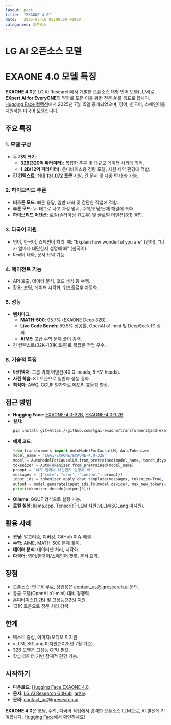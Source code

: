 ```yaml
---
layout: post
title:  "EXAONE 4.0"
date:   2025-07-16 08:00:00 +0900
categories: 오픈소스
---
```


# LG AI 오픈소스 모델

# EXAONE 4.0 모델 특징

**EXAONE 4.0**은 LG AI Research에서 개발한 오픈소스 대형 언어 모델(LLM)로, **EXpert AI for EveryONE**의 약자로 모든 이를 위한 전문 AI를 목표로 합니다. [Hugging Face 컬렉션](https://huggingface.co/collections/LGAI-EXAONE/exaone-40-686b2e0069800c835ed48375)에서 2025년 7월 15일 공개되었으며, 영어, 한국어, 스페인어를 지원하는 다국어 모델입니다.

## 주요 특징

### 1. 모델 구성
- **두 가지 크기**:
  - **32B(320억 파라미터)**: 복잡한 추론 및 대규모 데이터 처리에 최적.
  - **1.2B(12억 파라미터)**: 온디바이스용 경량 모델, 자원 제약 환경에 적합.
- **긴 컨텍스트**: 최대 **131,072 토큰** 지원, 긴 문서 및 다중 턴 대화 가능.

### 2. 하이브리드 추론
- **비추론 모드**: 빠른 응답, 일반 대화 및 간단한 작업에 적합.
- **추론 모드**: `\n` 태그로 사고 과정 명시, 수학/코딩/문제 해결에 특화.
- **하이브리드 어텐션**: 로컬(슬라이딩 윈도우) 및 글로벌 어텐션(3:1) 결합.

### 3. 다국어 지원
- 영어, 한국어, 스페인어 처리. 예: "Explain how wonderful you are" (영어), "너가 얼마나 대단한지 설명해 봐" (한국어).
- 다국어 대화, 문서 요약 가능.

### 4. 에이전트 기능
- API 호출, 데이터 분석, 코드 생성 등 수행.
- 활용: 코딩, 데이터 시각화, 워크플로우 자동화.

### 5. 성능
- **벤치마크**:
  - **MATH-500**: 95.7% (EXAONE Deep 32B).
  - **Live Code Bench**: 59.5% 성공률, OpenAI o1-mini 및 DeepSeek R1 상회.
  - **AIME**: 고급 수학 문제 풀이 강력.
- 긴 컨텍스트(32K~131K 토큰)로 복잡한 작업 우수.

### 6. 기술적 특징
- **아키텍처**: 그룹 쿼리 어텐션(40 Q-heads, 8 KV-heads).
- **사전 학습**: 8T 토큰으로 일반화 성능 강화.
- **최적화**: AWQ, GGUF 양자화로 메모리 효율성 향상.

## 접근 방법
- **Hugging Face**: [EXAONE-4.0-32B](https://huggingface.co/LGAI-EXAONE/EXAONE-4.0-32B), [EXAONE-4.0-1.2B](https://huggingface.co/LGAI-EXAONE/EXAONE-4.0-1.2B).
- **설치**:
  ```bash
  pip install git+https://github.com/lgai-exaone/transformers@add-exaone4
  ```
- **예제 코드**:
  ```python
  from transformers import AutoModelForCausalLM, AutoTokenizer
  model_name = "LGAI-EXAONE/EXAONE-4.0-32B"
  model = AutoModelForCausalLM.from_pretrained(model_name, torch_dtype="bfloat16", device_map="auto")
  tokenizer = AutoTokenizer.from_pretrained(model_name)
  prompt = "너가 얼마나 대단한지 설명해 봐"
  messages = [{"role": "user", "content": prompt}]
  input_ids = tokenizer.apply_chat_template(messages, tokenize=True, add_generation_prompt=True, return_tensors="pt")
  output = model.generate(input_ids.to(model.device), max_new_tokens=128, do_sample=False)
  print(tokenizer.decode(output[0]))
  ```
- **Ollama**: GGUF 형식으로 실행 가능.
- **로컬 실행**: llama.cpp, TensorRT-LLM 지원(vLLM/SGLang 미지원).

## 활용 사례
- **코딩**: 알고리즘, 디버깅, GitHub 이슈 해결.
- **수학**: AIME, MATH-500 문제 풀이.
- **데이터 분석**: 데이터셋 처리, 시각화.
- **다국어**: 영어/한국어/스페인어 챗봇, 문서 요약.

## 장점
- 오픈소스: 연구용 무료, 상업용은 [contact_us@lgresearch.ai](mailto:contact_us@lgresearch.ai) 문의.
- 동급 모델(OpenAI o1-mini) 대비 경쟁력.
- 온디바이스(1.2B) 및 고성능(32B) 지원.
- 131K 토큰으로 장문 처리 강력.

## 한계
- 텍스트 중심, 이미지/오디오 미지원.
- vLLM, SGLang 미지원(2025년 7월 기준).
- 32B 모델은 고성능 GPU 필요.
- 학습 데이터 기반 잠재적 편향 가능.

## 시작하기
- **다운로드**: [Hugging Face EXAONE 4.0](https://huggingface.co/collections/LGAI-EXAONE/exaone-40-686b2e0069800c835ed48375).
- **문서**: [LG AI Research GitHub](https://github.com/LG-AI-EXAONE/EXAONE-4.0), [arXiv](https://arxiv.org).
- **문의**: [contact_us@lgresearch.ai](mailto:contact_us@lgresearch.ai).

**EXAONE 4.0**은 코딩, 수학, 다국어 작업에서 강력한 오픈소스 LLM으로, AI 발전에 기여합니다. [Hugging Face](https://huggingface.co/LGAI-EXAONE)에서 확인하세요!